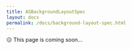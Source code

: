 ```yaml
---
title: ASBackgroundLayoutSpec
layout: docs
permalink: /docs/background-layout-spec.html
---
```


<div class = "warning">😑 This page is coming soon...</div>